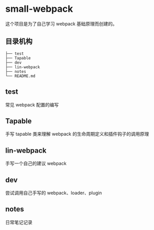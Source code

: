 # small-webpack

这个项目是为了自己学习 webpack 基础原理而创建的。

## 目录机构

```text
├── test
├── Tapable
├── dev
├── lin-webpack
├── notes
└── README.md
```

## test

常见 webpack 配置的编写

## Tapable

手写 tapable 类来理解 webpack 的生命周期定义和插件钩子的调用原理

## lin-webpack

手写一个自己的建议 webpack

## dev

尝试调用自己手写的 webpack、loader、plugin

## notes

日常笔记记录
